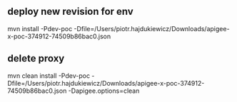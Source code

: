 ## deploy new revision for env
mvn install -Pdev-poc -Dfile=/Users/piotr.hajdukiewicz/Downloads/apigee-x-poc-374912-74509b86bac0.json


## delete proxy
mvn clean install -Pdev-poc -Dfile=/Users/piotr.hajdukiewicz/Downloads/apigee-x-poc-374912-74509b86bac0.json -Dapigee.options=clean
